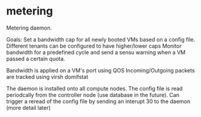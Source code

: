# metering
Metering daemon. 

Goals:
Set a bandwidth cap for all newly booted VMs based on a config file. Different tenants can be configured to have higher/lower caps
Monitor bandwidth for a predefined cycle and send a sensu warning when a VM passed a certain quota.

Bandwidth is applied on a VM's port using QOS
Incoming/Outgoing packets are tracked using virsh domifstat

The daemon is installed onto all compute nodes. The config file is read periodcally from the controller node (use database in the future). Can trigger a reread of the config file by sending an interupt 30 to the daemon (more detail later)